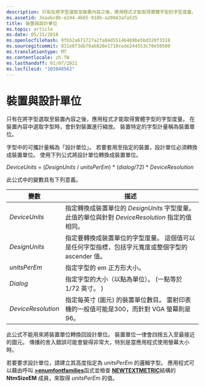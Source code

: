 ```yaml
---
description: 只有在將字型選取至裝置內容之後，應用程式才能取得實體字型的字型度量。
ms.assetid: 3eaabc8b-e244-4b65-918b-a20043afa535
title: 裝置與設計單位
ms.topic: article
ms.date: 05/31/2018
ms.openlocfilehash: 9fb52a671727a2fa84d5514b469be5bd320f3318
ms.sourcegitcommit: 831e8f3db78ab820e1710cede244553c70e50500
ms.translationtype: MT
ms.contentlocale: zh-TW
ms.lasthandoff: 01/07/2021
ms.locfileid: "103848562"
---
```

# <a name="device-vs-design-units"></a>裝置與設計單位

只有在將字型選取至裝置內容之後，應用程式才能取得實體字型的字型度量。 在裝置內容中選取字型時，會針對裝置進行縮放。 裝置特定的字型計量稱為裝置單位。

字型中的可攜計量稱為「設計單位」。 若要套用至指定的裝置，設計單位必須轉換成裝置單位。 使用下列公式將設計單位轉換成裝置單位。

*DeviceUnits* = (*DesignUnits* / *unitsPerEm*) \* (*dialog*/72) \* *DeviceResolution*

此公式中的變數具有下列意義。



| 變數           | 描述                                                                                                                                                                |
|--------------------|----------------------------------------------------------------------------------------------------------------------------------------------------------------------------|
| *DeviceUnits*      | 指定轉換成裝置單位的 *DesignUnits* 字型度量。 此值的單位與針對 *DeviceResolution* 指定的值相同。                          |
| *DesignUnits*      | 指定要轉換成裝置單位的字型度量。 這個值可以是任何字型指標，包括字元寬度或整個字型的 ascender 值。 |
| *unitsPerEm*       | 指定字型的 em 正方形大小。                                                                                                                                 |
| *Dialog*        | 指定字型的大小（以點為單位）。  (一點等於1/72 英寸。 )                                                                                                  |
| *DeviceResolution* | 指定每英寸 (圖元) 的裝置單位數目。 雷射印表機的一般值可能是300，而針對 VGA 螢幕則是96。                                                |



 

此公式不能用來將裝置單位轉換回設計單位。 裝置單位一律會四捨五入至最接近的圖元。 傳播的舍入錯誤可能會變得非常大，特別是當應用程式使用螢幕大小時。

若要要求設計單位，請建立其高度指定為 *unitsPerEm* 的邏輯字型。 應用程式可以藉由呼叫 [**>enumfontfamilies**](/windows/desktop/api/Wingdi/nf-wingdi-enumfontfamiliesa)函式並檢查 [**NEWTEXTMETRIC**](/windows/win32/api/wingdi/ns-wingdi-newtextmetrica)結構的 **NtmSizeEM** 成員，來取得 *unitsPerEm* 的值。

 

 



